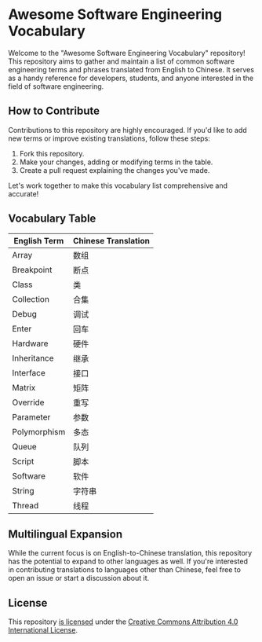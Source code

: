 # Awesome Software Engineering Vocabulary

Welcome to the "Awesome Software Engineering Vocabulary" repository! This repository aims to gather and maintain a list of common software engineering terms and phrases translated from English to Chinese. It serves as a handy reference for developers, students, and anyone interested in the field of software engineering.

## How to Contribute

Contributions to this repository are highly encouraged. If you'd like to add new terms or improve existing translations, follow these steps:

1. Fork this repository.
2. Make your changes, adding or modifying terms in the table.
3. Create a pull request explaining the changes you've made.

Let's work together to make this vocabulary list comprehensive and accurate!

## Vocabulary Table

| English Term    | Chinese Translation |
|-----------------|---------------------|
| Array           | 数组                |
| Breakpoint      | 断点                |
| Class           | 类                  |
| Collection      | 合集                |
| Debug           | 调试                |
| Enter           | 回车                |
| Hardware        | 硬件                |
| Inheritance     | 继承                |
| Interface       | 接口                |
| Matrix          | 矩阵                |
| Override        | 重写                |
| Parameter       | 参数                |
| Polymorphism    | 多态                |
| Queue           | 队列                |
| Script          | 脚本                |
| Software        | 软件                |
| String          | 字符串              |
| Thread          | 线程                |



## Multilingual Expansion

While the current focus is on English-to-Chinese translation, this repository has the potential to expand to other languages as well. If you're interested in contributing translations to languages other than Chinese, feel free to open an issue or start a discussion about it.

## License

This repository [is licensed](LICENSE) under the [Creative Commons Attribution 4.0 International License](https://creativecommons.org/licenses/by/4.0/).

